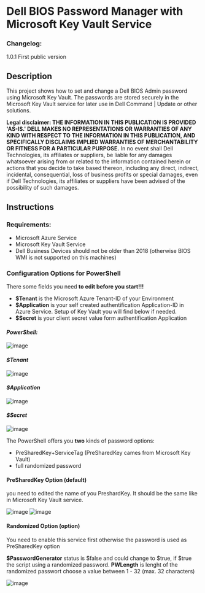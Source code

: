 # Dell BIOS Password Manager with Microsoft Key Vault Service

### Changelog:
1.0.1  First public version

## Description 

This project shows how to set and change a Dell BIOS Admin password using Microsoft Key Vault. The passwords are stored securely in the Microsoft Key Vault service for later use in Dell Command | Update or other solutions.



**Legal disclaimer: THE INFORMATION IN THIS PUBLICATION IS PROVIDED 'AS-IS.' DELL MAKES NO REPRESENTATIONS OR WARRANTIES OF ANY KIND WITH RESPECT TO THE INFORMATION IN THIS PUBLICATION, AND SPECIFICALLY DISCLAIMS IMPLIED WARRANTIES OF MERCHANTABILITY OR FITNESS FOR A PARTICULAR PURPOSE.** In no event shall Dell Technologies, its affiliates or suppliers, be liable for any damages whatsoever arising from or related to the information contained herein or actions that you decide to take based thereon, including any direct, indirect, incidental, consequential, loss of business profits or special damages, even if Dell Technologies, its affiliates or suppliers have been advised of the possibility of such damages.

## Instructions

### Requirements:
- Microsoft Azure Service
- Microsoft Key Vault Service
- Dell Business Devices should not be older than 2018 (otherwise BIOS WMI is not supported on this machines)

### Configuration Options for PowerShell

There some fields you need **to edit before you start!!!**

- **$Tenant** is the Microsoft Azure Tenant-ID of your Environment
- **$Application** is your self created authentification Application-ID in Azure Service. Setup of Key Vault you will find below if needed.
- **$Secret** is your client secret value form authentification Application

#### *PowerShell:*

![image](https://user-images.githubusercontent.com/99394991/194841985-82b59f0b-ffba-42bc-b323-2fed473e7a08.png)


#### *$Tenant*

![image](https://user-images.githubusercontent.com/99394991/194842703-d7be07d5-ef69-4408-aa33-51fc21484c24.png)

#### *$Application*

![image](https://user-images.githubusercontent.com/99394991/194842507-ba792d34-c2a3-4b98-bdd2-051e487861c7.png)

#### *$Secret*

![image](https://user-images.githubusercontent.com/99394991/194842244-09f06945-5077-4d78-ae40-29b52b36a751.png)

The PowerShell offers you **two** kinds of password options:
- PreSharedKey+ServiceTag (PreSharedKey cames from Microsoft Key Vault)
- full randomized password

#### PreSharedKey Option (default)

you need to edited the name of you PreshardKey. It should be the same like in Microsoft Key Vault service.

![image](https://user-images.githubusercontent.com/99394991/194842056-158f82c1-867d-48a7-b1e1-ea4aca42f3fe.png)
![image](https://user-images.githubusercontent.com/99394991/194842075-c8b58f95-3e11-44d7-b5c9-1ede5ecbeb54.png)


#### Randomized Option (option)

You need to enable this service first otherwise the password is used as PreSharedKey option

**$PasswordGenerator** status is $false and could change to $true, if $true the script using a randomized password.
**PWLength** is lenght of the randomized passwort choose a value between 1 - 32 (max. 32 characters)

![image](https://user-images.githubusercontent.com/99394991/194842166-e140fca3-f459-4370-ad4f-ded975c0db8f.png)


